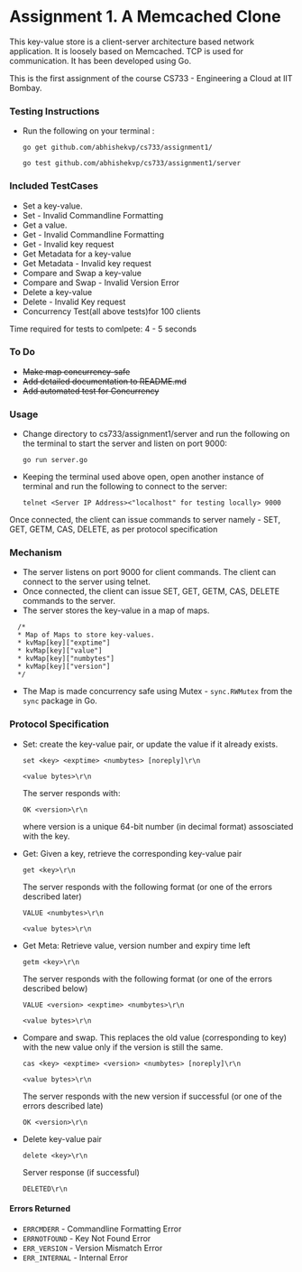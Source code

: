 Assignment 1. A Memcached Clone
===============================

This key-value store is a client-server architecture based network application. It is loosely based on Memcached. TCP is used for communication. It has been developed using Go. 

This is the first assignment of the course CS733 - Engineering a Cloud at IIT Bombay.

### Testing Instructions

* Run the following on your terminal :

  `go get github.com/abhishekvp/cs733/assignment1/`

  `go test github.com/abhishekvp/cs733/assignment1/server`
  
### Included TestCases

* Set a key-value.
* Set - Invalid Commandline Formatting
* Get a value.
* Get - Invalid Commandline Formatting
* Get - Invalid key request
* Get Metadata for a key-value
* Get Metadata - Invalid key request
* Compare and Swap a key-value
* Compare and Swap - Invalid Version Error
* Delete a key-value
* Delete - Invalid Key request
* Concurrency Test(all above tests)for 100 clients

Time required for tests to comlpete: 4 - 5 seconds


### To Do

* ~~Make map concurrency-safe~~
* ~~Add detailed documentation to README.md~~
* ~~Add automated test for Concurrency~~


### Usage

* Change directory to cs733/assignment1/server and run the following on the terminal to start the server and listen on port 9000:

  `go run server.go`

* Keeping the terminal used above open, open another instance of terminal and run the following to connect to the server:

  `telnet <Server IP Address><"localhost" for testing locally> 9000`

Once connected, the client can issue commands to server namely - SET, GET, GETM, CAS, DELETE, as per protocol specification

### Mechanism

* The server listens on port 9000 for client commands. The client can connect to the server using telnet.
* Once connected, the client can issue SET, GET, GETM, CAS, DELETE commands to the server.
* The server stores the key-value in a map of maps.

```
  /*
  * Map of Maps to store key-values.
  * kvMap[key]["exptime"]
  * kvMap[key]["value"]
  * kvMap[key]["numbytes"]
  * kvMap[key]["version"]
  */
```
* The Map is made concurrency safe using Mutex - `sync.RWMutex` from the `sync` package in Go.

### Protocol Specification

* Set: create the key-value pair, or update the value if it already exists.

  `set <key> <exptime> <numbytes> [noreply]\r\n`
  
  `<value bytes>\r\n`

  The server responds with:

  `OK <version>\r\n`

  where version is a unique 64-bit number (in decimal format) assosciated with the key.

* Get: Given a key, retrieve the corresponding key-value pair

  `get <key>\r\n`

  The server responds with the following format (or one of the errors described later)

  `VALUE <numbytes>\r\n`
  
  `<value bytes>\r\n`

* Get Meta: Retrieve value, version number and expiry time left

  `getm <key>\r\n`

  The server responds with the following format (or one of the errors described below)

  `VALUE <version> <exptime> <numbytes>\r\n`
  
  `<value bytes>\r\n`

* Compare and swap. This replaces the old value (corresponding to key) with the new value only if the version is still the same.

  `cas <key> <exptime> <version> <numbytes> [noreply]\r\n`
  
  `<value bytes>\r\n`

  The server responds with the new version if successful (or one of the errors described late)

  `OK <version>\r\n`

* Delete key-value pair

  `delete <key>\r\n`

  Server response (if successful)

  `DELETED\r\n`
  
#### Errors Returned
* `ERRCMDERR` - Commandline Formatting Error
* `ERRNOTFOUND` - Key Not Found Error
* `ERR_VERSION` - Version Mismatch Error
* `ERR_INTERNAL` - Internal Error



  
